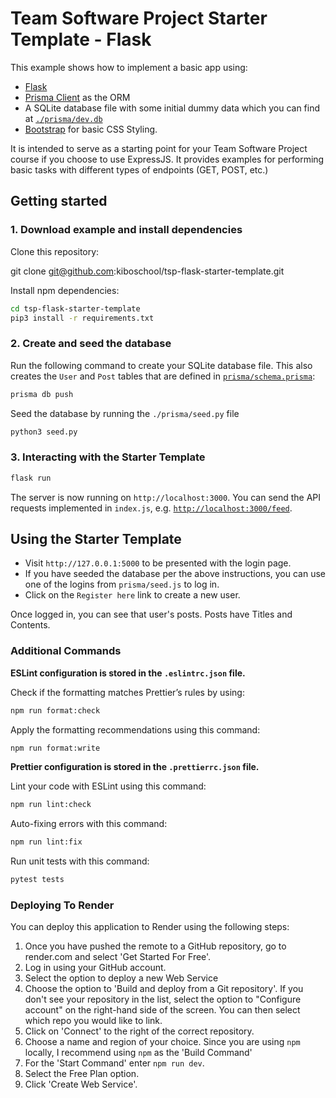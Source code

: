 # Team Software Project Starter Template - Flask

This example shows how to implement a basic app using:

- [Flask](https://flask.palletsprojects.com/en/3.0.x/) 
- [Prisma Client](https://prisma-client-py.readthedocs.io/en/stable/) as the ORM
- A SQLite database file with some initial dummy data which you can find at [`./prisma/dev.db`](./prisma/dev.db)
- [Bootstrap](https://getbootstrap.com/) for basic CSS Styling.
<!-- - [Jest](https://jestjs.io/) and [Supertest](https://github.com/ladjs/supertest) for unit testing
- [ESLint](https://eslint.org/) to statically analyze your code and find problems
- [Prettier](https://prettier.io/) to format your code -->

It is intended to serve as a starting point for your Team Software Project course if you choose to use ExpressJS. It
provides examples for performing basic tasks with different types of endpoints (GET, POST, etc.)

## Getting started

### 1. Download example and install dependencies

Clone this repository:

git clone git@github.com:kiboschool/tsp-flask-starter-template.git

Install npm dependencies:

```bash
cd tsp-flask-starter-template
pip3 install -r requirements.txt
```

### 2. Create and seed the database

Run the following command to create your SQLite database file. This also creates the `User` and `Post` tables that are
defined in [`prisma/schema.prisma`](./prisma/schema.prisma):

```bash
prisma db push
```

Seed the database by running the `./prisma/seed.py` file
```bash
python3 seed.py
```

### 3. Interacting with the Starter Template

```bash
flask run
```

The server is now running on `http://localhost:3000`. You can send the API requests implemented in `index.js`, e.g.
[`http://localhost:3000/feed`](http://localhost:3000/feed).

## Using the Starter Template

- Visit `http://127.0.0.1:5000` to be presented with the login page.
- If you have seeded the database per the above instructions, you can use one of the logins from `prisma/seed.js` to log
  in.
- Click on the `Register here` link to create a new user.

Once logged in, you can see that user's posts. Posts have Titles and Contents.

### Additional Commands

**ESLint configuration is stored in the `.eslintrc.json` file.**

Check if the formatting matches Prettier’s rules by using:

``` bash
npm run format:check
```

Apply the formatting recommendations using this command:

``` bash
npm run format:write
```

**Prettier configuration is stored in the `.prettierrc.json` file.**

Lint your code with ESLint using this command:

``` bash
npm run lint:check
```

Auto-fixing errors with this command:

``` bash
npm run lint:fix
```

Run unit tests with this command:

```bash
pytest tests
```

### Deploying To Render

You can deploy this application to Render using the following steps:

1. Once you have pushed the remote to a GitHub repository, go to render.com and select 'Get Started For Free'.
2. Log in using your GitHub account.
3. Select the option to deploy a new Web Service
4. Choose the option to 'Build and deploy from a Git repository'.  If you don't see your repository in the list, select
   the option to "Configure account" on the right-hand side of the screen.  You can then select which repo you would
   like to link.
5. Click on 'Connect' to the right of the correct repository.
6. Choose a name and region of your choice.  Since you are using `npm` locally, I recommend using `npm` as the 'Build
   Command'
7. For the 'Start Command' enter `npm run dev`.
8. Select the Free Plan option.
9. Click 'Create Web Service'.
    